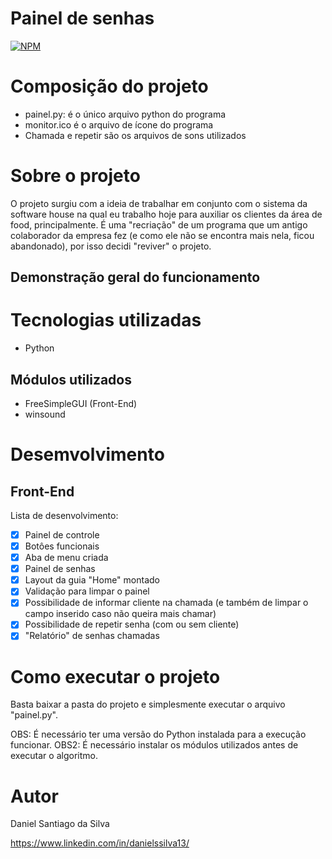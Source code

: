# Painel de senhas
[![NPM](https://img.shields.io/npm/l/react)](https://github.com/DanSantiago/painel-senhas/blob/main/LICENCE) 

# Composição do projeto
- painel.py: é o único arquivo python do programa
- monitor.ico é o arquivo de ícone do programa
- Chamada e repetir são os arquivos de sons utilizados

# Sobre o projeto

O projeto surgiu com a ideia de trabalhar em conjunto com o sistema da software house na qual eu trabalho hoje para auxiliar os clientes da área de food, principalmente. É uma "recriação"
de um programa que um antigo colaborador da empresa fez (e como ele não se encontra mais nela, ficou abandonado), por isso decidi "reviver" o projeto.

## Demonstração geral do funcionamento



# Tecnologias utilizadas
- Python

## Módulos utilizados
- FreeSimpleGUI (Front-End)
- winsound

# Desemvolvimento

## Front-End

Lista de desenvolvimento:

- [x] Painel de controle
- [x] Botôes funcionais
- [x] Aba de menu criada
- [x] Painel de senhas
- [x] Layout da guia "Home" montado
- [x] Validação para limpar o painel
- [x] Possibilidade de informar cliente na chamada (e também de limpar o campo inserido caso não queira mais chamar)
- [x] Possibilidade de repetir senha (com ou sem cliente)
- [x] "Relatório" de senhas chamadas

# Como executar o projeto

Basta baixar a pasta do projeto e simplesmente executar o arquivo "painel.py".

OBS: É necessário ter uma versão do Python instalada para a execução funcionar.
OBS2: É necessário instalar os módulos utilizados antes de executar o algoritmo.

# Autor

Daniel Santiago da Silva

https://www.linkedin.com/in/danielssilva13/
